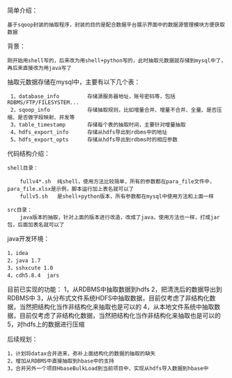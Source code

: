 
简单介绍：

    基于sqoop封装的抽取程序，封装的目的是配合数据平台展示界面中的数据源管理模块方便获取数据

背景：

    刚开始用shell写的，后来改为用shell+python写的，此时抽取元数据就存储到mysql中了，再后来直接改为用java写了

抽取元数据存储在mysql中，主要有以下几个表：

   	 1，database_info         存储源服务器地址，账号密码等，包括RDBMS/FTP/FILESYSTEM...
   	 2，sqoop_info            存储抽取规则，比如增量合并、增量不合并、全量、是否压缩、是否做字段映射、并发等
     3，table_timestamp       存储每个表的抽取时间，主要针对增量抽取
   	 4，hdfs_export_info      存储从hdfs导出到rdbms中的地址
  	 5，hdfs_export_opts      存储从hdfs导出到rdbms时的相应参数


代码结构介绍：

    shell目录：
	
        fullv4*.sh  纯shell，使用方法比较简单，所有的参数都在para_file文件中，para_file.xlsx是示例，脚本运行加上表名就可以了
        fullv5.sh   是shell+python版本，所有参数都在mysql中使用方法和上面一样
		
    src目录：
        java版本的抽取，针对上面的版本进行改造，改成了java，使用方法也一样，打成jar包，后面加表名就可以了

java开发环境：

    1，idea
    2，java 1.7
    3，sshxcute 1.0
    4，cdh5.8.4  jars

目前已实现的功能：
    1，从RDBMS中抽取数据到hdfs
    2，把清洗后的数据导出到RDBMS中
    3，从分布式文件系统HDFS中抽取数据，目前仅考虑了非结构化数据，当然把结构化当作非结构化来抽取也是可以的
    4，从本地文件系统中抽取数据，目前仅考虑了非结构化数据，当然把结构化当作非结构化来抽取也是可以的
    5，对hdfs上的数据进行压缩

后续规划：

    1，计划将datax合并进来，弥补上面结构化的数据的抽取的缺失
    2，增加从RDBMS中直接抽取到hbase中的支持
    3，合并另外一个项目HbaseBulkLoad到当前项目中，实现从hdfs导入数据到hbase中
